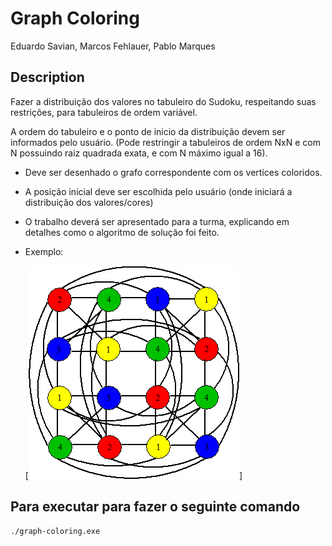 # Graph Coloring

Eduardo Savian, Marcos Fehlauer, Pablo Marques

## Description

Fazer a distribuição dos valores no tabuleiro do Sudoku, respeitando suas restrições, para tabuleiros de ordem variável.

A ordem do tabuleiro e o ponto de inicio da distribuição devem ser informados pelo usuário. (Pode restringir a tabuleiros de ordem NxN e com N possuindo raiz quadrada exata, e com N máximo igual a 16).

- Deve ser desenhado o grafo correspondente com os vertices coloridos.

- A posição inicial deve ser escolhida pelo usuário (onde iniciará a distribuição dos valores/cores)

- O trabalho deverá ser apresentado para a turma, explicando em detalhes como o algoritmo de solução foi feito.

- Exemplo:

    [![Exemplo de um Sudoku 4X4](images/exemplo.png)]

## Para executar para fazer o seguinte comando

```bash
./graph-coloring.exe
```
